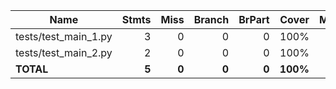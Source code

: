 | Name                   |    Stmts |     Miss |   Branch |   BrPart |    Cover |   Missing |
|----------------------- | -------: | -------: | -------: | -------: | -------: | --------: |
| tests/test\_main\_1.py |        3 |        0 |        0 |        0 |     100% |           |
| tests/test\_main\_2.py |        2 |        0 |        0 |        0 |     100% |           |
|              **TOTAL** |    **5** |    **0** |    **0** |    **0** | **100%** |           |
